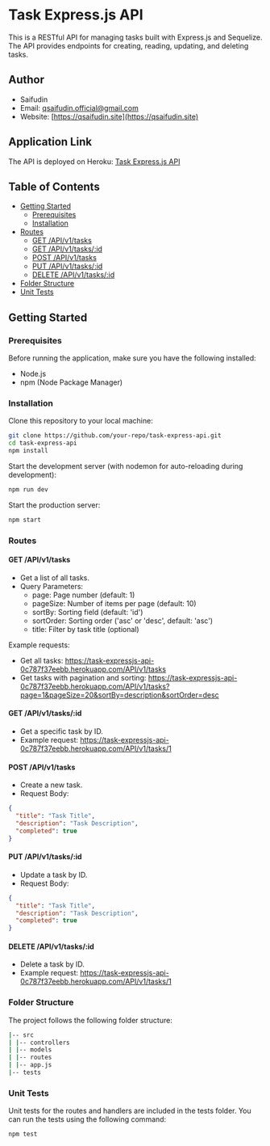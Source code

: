 # Task Express.js API

This is a RESTful API for managing tasks built with Express.js and Sequelize. The API provides endpoints for creating, reading, updating, and deleting tasks.

## Author

- Saifudin
- Email: qsaifudin.official@gmail.com
- Website: [https://qsaifudin.site](https://qsaifudin.site)

## Application Link

The API is deployed on Heroku: [Task Express.js API](https://task-expressjs-api-0c787f37eebb.herokuapp.com)

## Table of Contents

- [Getting Started](#getting-started)
  - [Prerequisites](#prerequisites)
  - [Installation](#installation)
- [Routes](#routes)
  - [GET /API/v1/tasks](#get-apiv1tasks)
  - [GET /API/v1/tasks/:id](#get-apiv1tasksid)
  - [POST /API/v1/tasks](#post-apiv1tasks)
  - [PUT /API/v1/tasks/:id](#put-apiv1tasksid)
  - [DELETE /API/v1/tasks/:id](#delete-apiv1tasksid)
- [Folder Structure](#folder-structure)
- [Unit Tests](#unit-tests)

## Getting Started

### Prerequisites

Before running the application, make sure you have the following installed:

- Node.js
- npm (Node Package Manager)

### Installation

Clone this repository to your local machine:

```bash
git clone https://github.com/your-repo/task-express-api.git
cd task-express-api
npm install
```

Start the development server (with nodemon for auto-reloading during development):

```bash
npm run dev
```

Start the production server:

```bash
npm start
```

### Routes

#### GET /API/v1/tasks

- Get a list of all tasks.
- Query Parameters:
  - page: Page number (default: 1)
  - pageSize: Number of items per page (default: 10)
  - sortBy: Sorting field (default: 'id')
  - sortOrder: Sorting order ('asc' or 'desc', default: 'asc')
  - title: Filter by task title (optional)

Example requests:

- Get all tasks: https://task-expressjs-api-0c787f37eebb.herokuapp.com/API/v1/tasks
- Get tasks with pagination and sorting: https://task-expressjs-api-0c787f37eebb.herokuapp.com/API/v1/tasks?page=1&pageSize=20&sortBy=description&sortOrder=desc

#### GET /API/v1/tasks/:id

- Get a specific task by ID.
- Example request: https://task-expressjs-api-0c787f37eebb.herokuapp.com/API/v1/tasks/1

#### POST /API/v1/tasks

- Create a new task.
- Request Body:

```json
{
  "title": "Task Title",
  "description": "Task Description",
  "completed": true
}
```

#### PUT /API/v1/tasks/:id

- Update a task by ID.
- Request Body:

```json
{
  "title": "Task Title",
  "description": "Task Description",
  "completed": true
}
```

#### DELETE /API/v1/tasks/:id

- Delete a task by ID.
- Example request: https://task-expressjs-api-0c787f37eebb.herokuapp.com/API/v1/tasks/1

### Folder Structure

The project follows the following folder structure:

```bash
|-- src
| |-- controllers
| |-- models
| |-- routes
| |-- app.js
|-- tests
```

### Unit Tests

Unit tests for the routes and handlers are included in the tests folder. You can run the tests using the following command:

```bash
npm test
```

